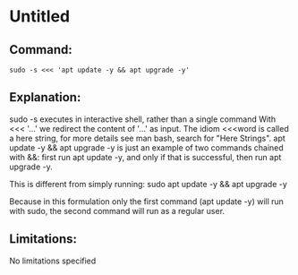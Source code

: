 # Untitled

## Command:
```
sudo -s <<< 'apt update -y && apt upgrade -y'
```

## Explanation:
sudo -s executes in interactive shell, rather than a single command
With <<< '...' we redirect the content of '...' as input. The idiom <<<word is called a here string, for more details see man bash, search for "Here Strings".
apt update -y && apt upgrade -y is just an example of two commands chained with &&: first run apt update -y, and only if that is successful, then run apt upgrade -y.

This is different from simply running:
sudo apt update -y && apt upgrade -y

Because in this formulation only the first command (apt update -y) will run with sudo, the second command will run as a regular user.

## Limitations:
No limitations specified

